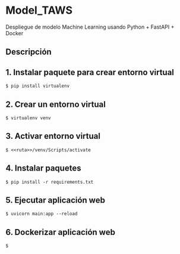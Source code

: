 # Model_TAWS
Despliegue de modelo Machine Learning usando Python + FastAPI + Docker

## Descripción


## 1. Instalar paquete para crear entorno virtual
```
$ pip install virtualenv
```

## 2. Crear un entorno virtual
```
$ virtualenv venv
```

## 3. Activar entorno virtual
```
$ <<ruta>>/venv/Scripts/activate
```

## 4. Instalar paquetes
```
$ pip install -r requirements.txt
```

## 5. Ejecutar aplicación web
```
$ uvicorn main:app --reload
```
## 6. Dockerizar aplicación web
```
$ 
```
